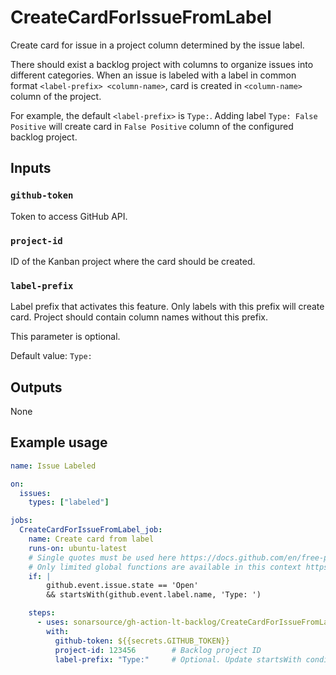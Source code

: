 # CreateCardForIssueFromLabel

Create card for issue in a project column determined by the issue label. 

There should exist a backlog project with columns to organize issues into different categories. When an issue is labeled with a label in common format `<label-prefix> <column-name>`, card is created in `<column-name>` column of the project.

For example, the default `<label-prefix>` is `Type:`. Adding label `Type: False Positive` will create card in `False Positive` column of the configured backlog project.

## Inputs

### `github-token`

Token to access GitHub API.

### `project-id`

ID of the Kanban project where the card should be created.

### `label-prefix`

Label prefix that activates this feature. Only labels with this prefix will create card. Project should contain column names without this prefix.

This parameter is optional. 

Default value: `Type:`

## Outputs

None

## Example usage

```yaml
name: Issue Labeled

on:
  issues:
    types: ["labeled"]

jobs:
  CreateCardForIssueFromLabel_job:
    name: Create card from label
    runs-on: ubuntu-latest
    # Single quotes must be used here https://docs.github.com/en/free-pro-team@latest/actions/reference/context-and-expression-syntax-for-github-actions#literals
    # Only limited global functions are available in this context https://docs.github.com/en/actions/reference/context-and-expression-syntax-for-github-actions#functions
    if: |
        github.event.issue.state == 'Open'
        && startsWith(github.event.label.name, 'Type: ')

    steps:
      - uses: sonarsource/gh-action-lt-backlog/CreateCardForIssueFromLabel@v1
        with:
          github-token: ${{secrets.GITHUB_TOKEN}}
          project-id: 123456        # Backlog project ID
          label-prefix: "Type:"     # Optional. Update startsWith condition above if you change it.
```
